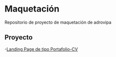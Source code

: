 # Maquetación

Repositorio de proyecto de maquetación de adrovipa

## Proyecto

-[Landing Page de tipo Portafolio-CV](https://adrovipa.github.io/proyecto-landing-page/portafolio-cv)
